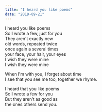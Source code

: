 ```yaml
---
title: "I heard you like poems"
date: "2019-09-21"
---
```


I heard you like poems  
So I wrote a few, just for you  
They aren't exactly new  
old words, repeated twice  
once again a several times  
your face, your hair, your eyes  
I wish they were mine  
I wish they were mine

When I'm with you, I forget about time   
I see that you see me too, together we rhyme.

I heard that you like poems  
So I wrote a few for you  
But they aren't as good as  
the ones others send you.
